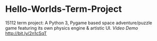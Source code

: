 # Hello-Worlds-Term-Project
15112 term project: A Python 3, Pygame based space adventure/puzzle game featuring its own physics engine &amp; artistic UI. *Video Demo* http://bit.ly/2n1cSqT 
